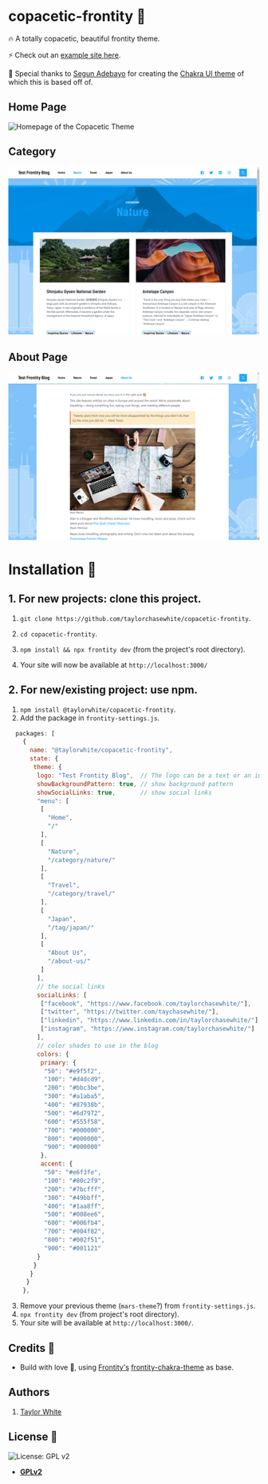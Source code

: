 # copacetic-frontity :art:

:fire:  A totally copacetic, beautiful frontity theme.

:zap: Check out an [example site here](https://taylorchasewhite.com/).

:clap: Special thanks to [Segun Adebayo](https://twitter.com/thesegunadebayo) for creating the [Chakra UI theme](https://github.com/chakra-ui/frontity-chakra-ui-theme) of which this is based off of.

## Home Page
![Homepage of the Copacetic Theme](https://github.com/taylorchasewhite/copacetic-frontity/blob/master/readme/2020-09-04%20-%20Frontity%20Site.png)

## Category
![Category page of the Copacetic Theme](https://github.com/taylorchasewhite/copacetic-frontity/blob/master/readme/2020-09-04%20-%20Frontity%20Site%20-%20Category%20-%20Nature.png)

## About Page
![Random authored page of the Copacetic Theme](https://github.com/taylorchasewhite/copacetic-frontity/blob/master/readme/2020-09-04%20-%20Frontity%20Site%20-%20About.png?raw=true)

# Installation :wrench:

## 1. For new projects: clone this project.

1. `git clone https://github.com/taylorchasewhite/copacetic-frontity`.
2. `cd copacetic-frontity`.
3. `npm install && npx frontity dev` (from the project's root directory).

4. Your site will now be available at `http://localhost:3000/`

## 2. For new/existing project: use npm.

1. `npm install @taylorwhite/copacetic-frontity`.
2. Add the package in `frontity-settings.js`.

```javascript
  packages: [
    {
      name: "@taylorwhite/copacetic-frontity",
      state: {
       theme: {
        logo: "Test Frontity Blog",  // The logo can be a text or an image url
        showBackgroundPattern: true, // show background pattern
        showSocialLinks: true,       // show social links
        "menu": [
         [
           "Home",
           "/"
         ],
         [
           "Nature",
           "/category/nature/"
         ],
         [
           "Travel",
           "/category/travel/"
         ],
         [
           "Japan",
           "/tag/japan/"
         ],
         [
           "About Us",
           "/about-us/"
         ]
        ],
        // the social links
        socialLinks: [
         ["facebook", "https://www.facebook.com/taylorchasewhite/"],
         ["twitter", "https://twitter.com/taychasewhite/"],
         ["linkedin", "https://www.linkedin.com/in/taylorchasewhite/"],
         ["instagram", "https://www.instagram.com/taylorchasewhite/"]
        ],
        // color shades to use in the blog
        colors: {
         primary: {
          "50": "#e9f5f2",
          "100": "#d4dcd9",
          "200": "#bbc3be",
          "300": "#a1aba5",
          "400": "#87938b",
          "500": "#6d7972",
          "600": "#555f58",
          "700": "#000000",
          "800": "#000000",
          "900": "#000000"
         },
         accent: {
          "50": "#e6f3fe",
          "100": "#80c2f9",
          "200": "#7bcfff",
          "300": "#49bbff",
          "400": "#1aa8ff",
          "500": "#008ee6",
          "600": "#006fb4",
          "700": "#004f82",
          "800": "#002f51",
          "900": "#001121"
        }
       }
      }
     }
    },
```

3. Remove your previous theme (`mars-theme`?) from `frontity-settings.js`.
4. `npx frontity dev` (from project's root directory).
5. Your site will be available at `http://localhost:3000/`.

## Credits :white_flower:

- Build with love :blue_heart:, using [Frontity's](https://frontity.org) [frontity-chakra-theme](https://www.npmjs.com/package/frontity-chakra-theme) as base.

## Authors

1. [Taylor White](https://twitter.com/taychasewhite)

## License :scroll:

![License: GPL v2](https://img.shields.io/badge/License-GPL%20v2-blue.svg)

- **[GPLv2](https://www.gnu.org/licenses/old-licenses/gpl-2.0.en.html)**
